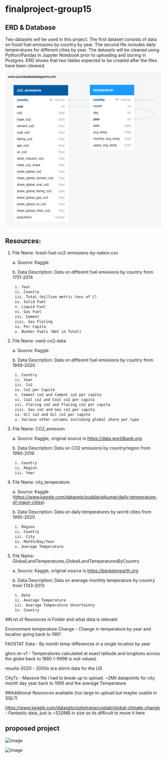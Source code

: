 # finalproject-group15

## ERD & Database
Two datasets will be used in this project. The first dataset consists of data on fossil fuel emissions by country by year. The second file includes daily
temperatures for different cities by year. The datasets will be cleaned using Python/Pandas in Jupyter Notebook prior to uploading and storing in 
Postgres. ERD shows that two tables expected to be created after the files have been cleaned.  

![ERD.png](ERD.png)

## Resources:

1. File Name: fossil-fuel-co2-emissions-by-nation.csv
	
	a. Source: Kaggle
	
	b. Data Description: Data on different fuel emissions by country from 1751-2014
	
		i. Year
		ii. Country
		iii. Total (million metric tons of C)
		iv. Solid Fuel
		v. Liquid Fuel
		vi. Gas Fuel
		vii. Cement
		viii. Gas Flaring
		ix. Per Capita
		x. Bunker Fuels (Not in Total)

2. File Name: owid-co2-data

	a. Source: Kaggle
	
	b. Data Description: Data on different fuel emissions by country from 1949-2020
	
		i. Country
		ii. Year
		iii. Co2
		iv. Co2 per Capita
		v. Cement co2 and Cement co2 per capita
		vi. Coal co2 and Coal co2 per capita
		vii. Flaring co2 and Flaring co2 per capita
		viii. Gas co2 and Gas co2 per capita
		ix. Oil co2 and Oil co2 per capita
		x. Various other columns including global share per type 

3. File Name: CO2_emission

	a. Source: Kaggle, original source is https://data.worldbank.org
	
	b. Data Description: Data on CO2 emissions by country/region from 1990-2019
	
		i. Country
		ii. Region
		iii. Year

4. File Name: city_temperature

	a. Source: Kaggle (https://www.kaggle.com/datasets/sudalairajkumar/daily-temperature-of-major-cities)
	
	b. Data Description: Data on daily temperatures by world cities from 1995-2020
	
		i. Region
		ii. Country
		iii. City
		iv. Month/Day/Year
		v. Average Temperature

5. File Name: GlobalLandTemperatures_GlobalLandTemperaturesByCountry

	a. Source: Kaggle, original source is https://berkeleyearth.org
	
	b. Data Description: Data on average monthly temperature by country from 1743-2013
	
		i. Date
		ii. Average Temperature
		iii. Average Temperature Uncertainty
		iv. Country

##List of Resources in Folder and what data is relevant

Environment temperature Change - Change in temperature by year and location going back to 1961

FAOSTAT Data - By month temp differences in a single location by year

ghcn-m-v1 - Temperatures calculated at exact latitude and longitues across the globe back to 1880 (-9999 is null values)

results-2020 - 2000s era storm data for the US

CityTs - Massive file i had to break up to upload.  ~2Mil datapoints for city month day year back to 1995 and the average Temperature


##Additional Resources available (too large to upload but maybe usable in SQL?)

https://www.kaggle.com/datasets/sohelranaccselab/global-climate-change   - Fantastic data, just is ~520MB in size so its difficult to move it here

## proposed project
![image](https://user-images.githubusercontent.com/107594247/199644565-db7ad290-06e9-4a58-8209-e01f7a46dc50.png)


![image](https://user-images.githubusercontent.com/107594247/199403276-957fe9ae-c117-4c59-90a9-9d08d3cc5e5a.png)
